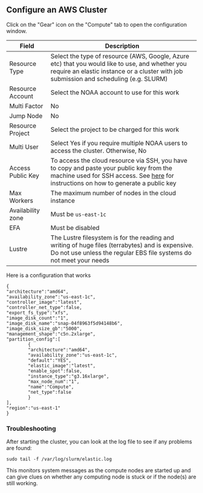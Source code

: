 ## Configure an AWS Cluster

Click on the "Gear" icon on the "Compute" tab to open the configuration window. 

| Field  | Description | 
|------------|--------|
| Resource Type | Select the type of resource (AWS, Google, Azure etc) that you would like to use, and whether you require an elastic instance or a cluster with job submission and scheduling (e.g. SLURM) |
| Resource Account | Select the NOAA account to use for this work |
| Multi Factor | No |
| Jump Node | No |
| Resource Project | Select the project to be charged for this work |
| Multi User | Select Yes if you require multiple NOAA users to access the cluster. Otherwise, No |
| Access Public Key | To access the cloud resource via SSH, you have to copy and paste your public key from the machine used for SSH access. See [here](https://github.com/shenjean/cloud-classroom/blob/main/PW/keygen.MD) for instructions on how to generate a public key |
| Max Workers | The maximum number of nodes in the cloud instance |
| Availability zone | Must be `us-east-1c` |
| EFA | Must be disabled |
| Lustre | The Lustre filesystem is for the reading and writing of huge files (terrabytes) and is expensive. Do not use unless the regular EBS file systems do not meet your needs |
  
Here is a configuration that works

```
{
"architecture":"amd64",
"availability_zone":"us-east-1c",
"controller_image":"latest",
"controller_net_type":false,
"export_fs_type":"xfs",
"image_disk_count":"1",
"image_disk_name":"snap-04f8963f5d94148b6",
"image_disk_size_gb":"5000",
"management_shape":"c5n.2xlarge",
"partition_config":[
        {
        "architecture":"amd64",
        "availability_zone":"us-east-1c",
        "default":"YES",
        "elastic_image":"latest",
        "enable_spot":false,
        "instance_type":"g3.16xlarge",
        "max_node_num":"1",
        "name":"Compute",
        "net_type":false
        }
],
"region":"us-east-1"
}
```

### Troubleshooting

After starting the cluster, you can look at the log file to see if any problems are found:

`sudo tail -f /var/log/slurm/elastic.log`

This monitors system messages as the compute nodes are started up and can give clues on whether any computing node is stuck or if the node(s) are still working.
